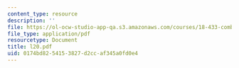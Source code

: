```yaml
---
content_type: resource
description: ''
file: https://ol-ocw-studio-app-qa.s3.amazonaws.com/courses/18-433-combinatorial-optimization-fall-2003/0174bd8254153827d2ccaf345a0fd0e4_l20.pdf
file_type: application/pdf
resourcetype: Document
title: l20.pdf
uid: 0174bd82-5415-3827-d2cc-af345a0fd0e4
---
```

